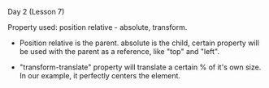 Day 2 (Lesson 7)

Property used: position relative - absolute, transform.

- Position relative is the parent. absolute is the child, certain property will be used with the parent as a reference, like "top" and "left".

- "transform-translate" property will translate a certain % of it's own size. In our example, it perfectly centers the element.
